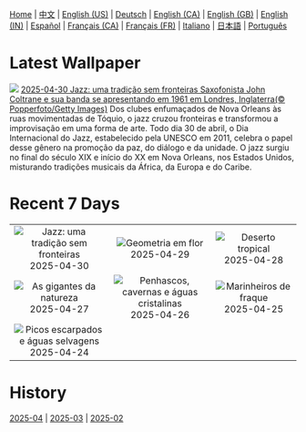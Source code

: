 [Home](../README.md) | [中文](zh-CN.md) | [English (US)](en-US.md) | [Deutsch](de-DE.md) | [English (CA)](en-CA.md) | [English (GB)](en-GB.md) | [English (IN)](en-IN.md) | [Español](es-ES.md) | [Français (CA)](fr-CA.md) | [Français (FR)](fr-FR.md) | [Italiano](it-IT.md) | [日本語](ja-JP.md) | [Português](pt-BR.md)

# Latest Wallpaper
![](https://www.bing.com/th?id=OHR.ColtraneBand_PT-BR2612003019_UHD.jpg)
[2025-04-30 Jazz: uma tradição sem fronteiras Saxofonista John Coltrane e sua banda se apresentando em 1961 em Londres, Inglaterra(© Popperfoto/Getty Images)](https://www.bing.com/th?id=OHR.ColtraneBand_PT-BR2612003019_UHD.jpg)
Dos clubes enfumaçados de Nova Orleans às ruas movimentadas de Tóquio, o jazz cruzou fronteiras e transformou a improvisação em uma forma de arte. Todo dia 30 de abril, o Dia Internacional do Jazz, estabelecido pela UNESCO em 2011, celebra o papel desse gênero na promoção da paz, do diálogo e da unidade. O jazz surgiu no final do século XIX e início do XX em Nova Orleans, nos Estados Unidos, misturando tradições musicais da África, da Europa e do Caribe.

# Recent 7 Days
|  |  |  |
|:---:|:---:|:---:|
| ![](https://www.bing.com/th?id=OHR.ColtraneBand_PT-BR2612003019_400x240.jpg "Jazz: uma tradição sem fronteiras") 2025-04-30 | ![](https://www.bing.com/th?id=OHR.GardensVillandry_PT-BR2651560431_400x240.jpg "Geometria em flor") 2025-04-29 | ![](https://www.bing.com/th?id=OHR.DunasMaranhenses_PT-BR7731502605_400x240.jpg "Deserto tropical") 2025-04-28 |
| ![](https://www.bing.com/th?id=OHR.RedwoodGrove_PT-BR8053391438_400x240.jpg "As gigantes da natureza") 2025-04-27 | ![](https://www.bing.com/th?id=OHR.BrucePeninsula_PT-BR5440463539_400x240.jpg "Penhascos, cavernas e águas cristalinas") 2025-04-26 | ![](https://www.bing.com/th?id=OHR.MagellanicPenguin_PT-BR3120283712_400x240.jpg "Marinheiros de fraque") 2025-04-25 |
| ![](https://www.bing.com/th?id=OHR.KenaiSpires_PT-BR2765699166_400x240.jpg "Picos escarpados e águas selvagens") 2025-04-24 |  |  |

# History
[2025-04](../archives/wallpaper/pt-BR/w_2025_04.md) | [2025-03](../archives/wallpaper/pt-BR/w_2025_03.md) | [2025-02](../archives/wallpaper/pt-BR/w_2025_02.md)
